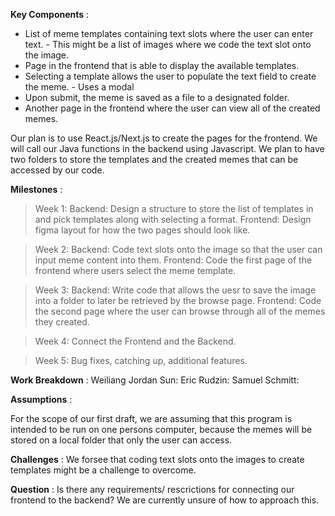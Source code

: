 **Key Components**
:
- List of meme templates containing text slots where the user can enter text.
        - This might be a list of images where we code the text slot onto the image.
- Page in the frontend that is able to display the available templates.
- Selecting a template allows the user to populate the text field to create the meme.
        - Uses a modal
- Upon submit, the meme is saved as a file to a designated folder.
- Another page in the frontend where the user can view all of the created memes.


Our plan is to use React.js/Next.js to create the pages for the frontend. We will call our Java functions in the backend using Javascript. We plan to have two folders to store the templates and the created memes that can be accessed by our code. 

**Milestones**
:
> Week 1: Backend: Design a structure to store the list of templates in and pick templates along with selecting a format.
          Frontend: Design figma layout for how the two pages should look like.    
           
> Week 2: Backend: Code text slots onto the image so that the user can input meme content into them.
          Frontend: Code the first page of the frontend where users select the meme template.

> Week 3: Backend: Write code that allows the uesr to save the image into a folder to later be retrieved by the browse page.
          Frontend: Code the second page where the user can browse through all of the memes they created.

> Week 4: Connect the Frontend and the Backend.

> Week 5: Bug fixes, catching up, additional features.

**Work Breakdown**
:
Weiliang Jordan Sun:
Eric Rudzin:
Samuel Schmitt:

**Assumptions**
:

For the scope of our first draft, we are assuming that this program is intended to be run on one persons computer, because the memes will be stored on a local folder that only the user can access.

**Challenges**
:
We forsee that coding text slots onto the images to create templates might be a challenge to overcome.

**Question**
:
Is there any requirements/ rescrictions for connecting our frontend to the backend? We are currently unsure of how to approach this.





